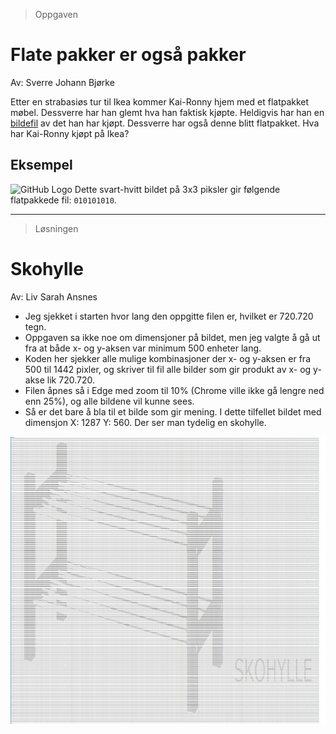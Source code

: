 > Oppgaven

# Flate pakker er også pakker

Av: Sverre Johann Bjørke

Etter en strabasiøs tur til Ikea kommer Kai-Ronny hjem med et flatpakket møbel. Dessverre har han glemt hva han faktisk kjøpte. Heldigvis har han en [bildefil](https://knowit-julekalender.s3.eu-central-1.amazonaws.com/2019-luke3/img.txt) av det han har kjøpt. Dessverre har også denne blitt flatpakket. Hva har Kai-Ronny kjøpt på Ikea?

## Eksempel

![GitHub Logo](https://knowit-julekalender.s3.eu-central-1.amazonaws.com/2019-luke3/example.png)
Dette svart-hvitt bildet på 3x3 piksler gir følgende flatpakkede fil: `010101010`.

---

> Løsningen

# Skohylle

Av: Liv Sarah Ansnes

* Jeg sjekket i starten hvor lang den oppgitte filen er, hvilket er 720.720 tegn. 
* Oppgaven sa ikke noe om dimensjoner på bildet, men jeg valgte å gå ut fra at både x- og y-aksen var minimum 500 enheter lang.
* Koden her sjekker alle mulige kombinasjoner der x- og y-aksen er fra 500 til 1442 pixler, og skriver til fil alle bilder som gir produkt av x- og y-akse lik 720.720.
* Filen åpnes så i Edge med zoom til 10% (Chrome ville ikke gå lengre ned enn 25%), og alle bildene vil kunne sees. 
* Så er det bare å bla til et bilde som gir mening. I dette tilfellet bildet med dimensjon X: 1287 Y: 560. Der ser man tydelig en skohylle. 

![Skohylle](./Luke3/skohylle.jpg)